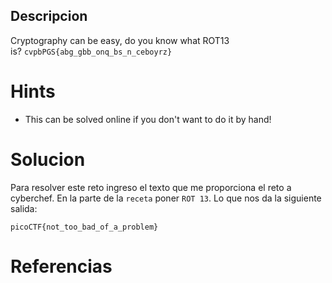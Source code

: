 ## Descripcion

Cryptography can be easy, do you know what ROT13 is? `cvpbPGS{abg_gbb_onq_bs_n_ceboyrz}`

# Hints
- This can be solved online if you don't want to do it by hand!

# Solucion

Para resolver este reto ingreso el texto que me proporciona el reto a cyberchef. En la parte de la `receta` poner `ROT 13`. Lo que nos da la siguiente salida:

```
picoCTF{not_too_bad_of_a_problem}
```

# Referencias
